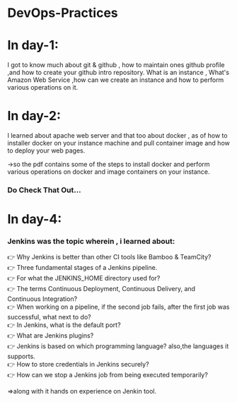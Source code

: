 # DevOps-Practices

# In day-1:
 I got to know much about git & github ,
 how to maintain ones github profile ,and how to create your github intro repository.
 What is an instance ,
 What's Amazon Web Service ,how can we create an instance and how to perform various operations on it.

# In day-2:
 I learned about apache web server and that too about docker , 
 as of how to installer docker on your instance machine and pull  container image and how to deploy your web pages.

->so the pdf contains some of the steps to install docker and perform various operations on docker and image containers on your instance.
### Do Check That Out...

# In day-4:
### Jenkins was the topic wherein , i learned about:

👉 Why Jenkins is better than other CI tools like Bamboo & TeamCity?<br>
👉 Three fundamental stages of a Jenkins pipeline.<br>
👉 For what the JENKINS_HOME directory used for?<br>
👉 The terms Continuous Deployment, Continuous Delivery, and Continuous Integration?<br>
👉 When working on a pipeline, if the second job fails, after the first job was successful, what next to do?<br>
👉 In Jenkins, what is the default port?<br>
👉 What are Jenkins plugins?<br>
👉 Jenkins is based on which programming language? also,the languages it supports.<br>
👉 How to store credentials in Jenkins securely?<br>
👉 How can we stop a Jenkins job from being executed temporarily?<br>

=>along with it hands on experience on Jenkin tool.

